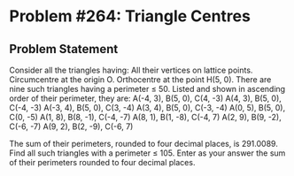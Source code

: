 # Problem #264: Triangle Centres 

## Problem Statement 

Consider all the triangles having:
All their vertices on lattice points.
Circumcentre at the origin O.
Orthocentre at the point H(5, 0).
There are nine such triangles having a perimeter ≤ 50.
Listed and shown in ascending order of their perimeter, they are:
A(-4, 3), B(5, 0), C(4, -3)
A(4, 3), B(5, 0), C(-4, -3)
A(-3, 4), B(5, 0), C(3, -4)
A(3, 4), B(5, 0), C(-3, -4)
A(0, 5), B(5, 0), C(0, -5)
A(1, 8), B(8, -1), C(-4, -7)
A(8, 1), B(1, -8), C(-4, 7)
A(2, 9), B(9, -2), C(-6, -7)
A(9, 2), B(2, -9), C(-6, 7)

The sum of their perimeters, rounded to four decimal places, is 291.0089.
Find all such triangles with a perimeter ≤ 105.
Enter as your answer the sum of their perimeters rounded to four decimal places.
